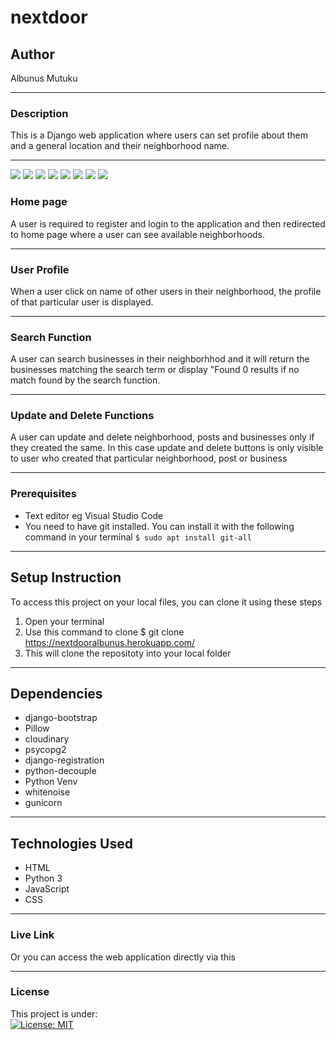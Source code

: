 # nextdoor
## Author
Albunus Mutuku
*****
### Description
This is a Django web application where users can set profile about them and a general location and their neighborhood name. 
*****


 
<img src="static/images/Screenshot from 2021-12-25 08-37-18.png">
<img src="static/images/Screenshot from 2021-12-25 08-37-23.png">
<img src="static/images/Screenshot from 2021-12-25 08-36-25.png">
<img src="static/images/Screenshot from 2021-12-25 08-36-30.png">
 
 
 <img src="static/images/Screenshot from 2021-12-25 08-36-40.png">

 
<img src="static/images/Screenshot from 2021-12-25 08-36-47.png">
<img src="static/images/Screenshot from 2021-12-25 08-37-46.png">
<img src="static/images/Screenshot from 2021-12-25 08-37-56.png">


### Home page
A user is required to register and login to the application and then redirected to home page where a user can see available neighborhoods. 
*****
### User Profile
When a user click on name of other users in their neighborhood, the profile of that particular user is displayed.
*****
### Search Function
A user can search businesses in their neighborhhod and it will return the businesses matching the search term or display "Found 0 results if no match found by the search function.
*****
### Update and Delete Functions
A user can update and delete neighborhood, posts and businesses only if they created the same. In this case update and delete buttons is only visible to user who created that particular neighborhood, post or business
*****
### Prerequisites
* Text editor eg Visual Studio Code
* You need to have git installed. You can install it with the following command in your terminal
`$ sudo apt install git-all`
*****
## Setup Instruction
To access this project on your local files, you can clone it using these steps
1. Open your terminal
1. Use this command to clone $ git clone https://nextdooralbunus.herokuapp.com/
1. This will clone the repositoty into your local folder
*****
## Dependencies
* django-bootstrap
* Pillow
* cloudinary
* psycopg2
* django-registration
* python-decouple
* Python Venv
* whitenoise
* gunicorn
*****
## Technologies Used
* HTML
* Python 3
* JavaScript
* CSS
******
### Live Link
Or you can access the web application directly via this 
*****
### License
This project is under:  
[![License: MIT](https://img.shields.io/badge/License-MIT-yellow.svg)](/LICENSE)

